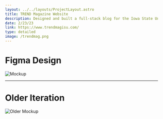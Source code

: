 ```yaml
---
layout: ../../layouts/ProjectLayout.astro
title: TREND Magazine Website
description: Designed and built a full-stack blog for the Iowa State University TREND Fashion Magazine. A Next.js frontend with React and Tailwind CSS with a GraphQL, Strapi, and Postgres backend.
date: 2/23/23
link: https://www.trendmagisu.com/
type: detailed
image: /trendmag.png
---
```

# Figma Design
![Mockup](/trend_mockup.png)

--- 

# Older Iteration
![Older Mockup](/trend_mockup_old.png)
